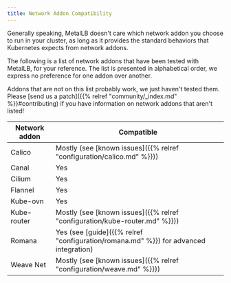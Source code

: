 ```yaml
---
title: Network Addon Compatibility
---
```


Generally speaking, MetalLB doesn't care which network addon you
choose to run in your cluster, as long as it provides the standard
behaviors that Kubernetes expects from network addons.

The following is a list of network addons that have been tested with
MetalLB, for your reference. The list is presented in alphabetical
order, we express no preference for one addon over another.

Addons that are not on this list probably work, we just haven't tested
them. Please
[send us a patch]({{% relref "community/_index.md" %}}#contributing) if you
have information on network addons that aren't listed!

Network addon | Compatible
--------------|---------------
Calico        | Mostly (see [known issues]({{% relref "configuration/calico.md" %}}))
Canal         | Yes
Cilium        | Yes
Flannel       | Yes
Kube-ovn      | Yes
Kube-router   | Mostly (see [known issues]({{% relref "configuration/kube-router.md" %}}))
Romana        | Yes (see [guide]({{% relref "configuration/romana.md" %}}) for advanced integration)
Weave Net     | Mostly (see [known issues]({{% relref "configuration/weave.md" %}}))

